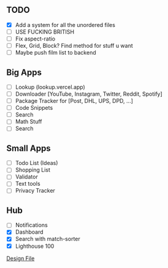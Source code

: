 ## TODO

- [x] Add a system for all the unordered files
- [ ] USE FUCKING BRITISH
- [ ] Fix aspect-ratio
- [ ] Flex, Grid, Block? Find method for stuff u want
- [ ] Maybe push film list to backend

## Big Apps

- [ ] Lookup (lookup.vercel.app)
- [ ] Downloader [YouTube, Instagram, Twitter, Reddit, Spotify]
- [ ] Package Tracker for [Post, DHL, UPS, DPD, ...]
- [ ] Code Snippets
- [ ] Search
- [ ] Math Stuff
- [ ] Search

## Small Apps

- [ ] Todo List (Ideas)
- [ ] Shopping List
- [ ] Validator
- [ ] Text tools
- [ ] Privacy Tracker

## Hub

- [ ] Notifications
- [x] Dashboard
- [x] Search with match-sorter
- [x] Lighthouse 100

[Design File](https://www.figma.com/file/LchxkOT4iabcQ25D2CI1n5/m2v-UI?node-id=101%3A7)
